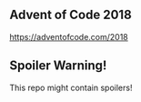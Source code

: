## Advent of Code 2018

https://adventofcode.com/2018

Spoiler Warning!
----------------

This repo might contain spoilers!

